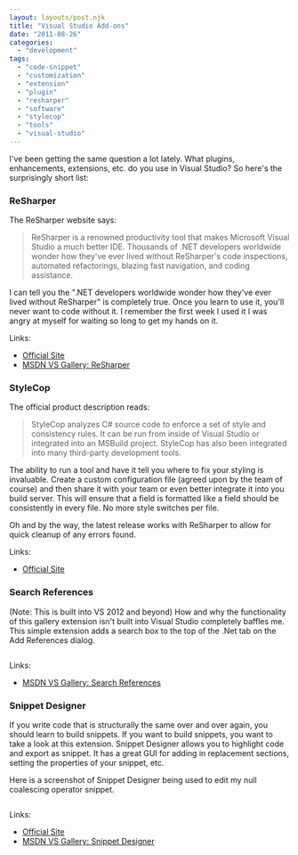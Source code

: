 ```yaml
---
layout: layouts/post.njk
title: "Visual Studio Add-ons"
date: "2011-08-26"
categories: 
  - "development"
tags: 
  - "code-snippet"
  - "customization"
  - "extension"
  - "plugin"
  - "resharper"
  - "software"
  - "stylecop"
  - "tools"
  - "visual-studio"
---
```


I've been getting the same question a lot lately. What plugins, enhancements, extensions, etc. do you use in Visual Studio? So here's the surprisingly short list:

<h3>ReSharper</h3>

The ReSharper website says:

> ReSharper is a renowned productivity tool that makes Microsoft Visual Studio a much better IDE. Thousands of .NET developers worldwide wonder how they've ever lived without ReSharper's code inspections, automated refactorings, blazing fast navigation, and coding assistance.

I can tell you the ".NET developers worldwide wonder how they've ever lived without ReSharper" is completely true. Once you learn to use it, you'll never want to code without it. I remember the first week I used it I was angry at myself for waiting so long to get my hands on it.

Links:

- [Official Site](http://www.jetbrains.com/resharper/ "Official ReSharper Site")
- [MSDN VS Gallery: ReSharper](http://visualstudiogallery.msdn.microsoft.com/EA4AC039-1B5C-4D11-804E-9BEDE2E63ECF?SRC=Home "MSDN VS Gallery: ReSharper")

<h3>StyleCop</h3>

The official product description reads:

> StyleCop analyzes C# source code to enforce a set of style and consistency rules. It can be run from inside of Visual Studio or integrated into an MSBuild project. StyleCop has also been integrated into many third-party development tools.

The ability to run a tool and have it tell you where to fix your styling is invaluable. Create a custom configuration file (agreed upon by the team of course) and then share it with your team or even better integrate it into you build server. This will ensure that a field is formatted like a field should be consistently in every file. No more style switches per file.

Oh and by the way, the latest release works with ReSharper to allow for quick cleanup of any errors found.

Links:

- [Official Site](http://stylecop.codeplex.com/ "Official StyleCop Site")

<h3>Search References</h3>

(Note: This is built into VS 2012 and beyond) How and why the functionality of this gallery extension isn't built into Visual Studio completely baffles me. This simple extension adds a search box to the top of the .Net tab on the Add References dialog.

<img src="../../../img/posts/2011/search-references.png" alt="" class="mx-auto d-block">

Links:

- [MSDN VS Gallery: Search References](http://visualstudiogallery.msdn.microsoft.com/02c0bded-4739-40ec-af07-9eb002a27246/ "MSDN VS Gallery: Search References")

<h3>Snippet Designer</h3>

If you write code that is structurally the same over and over again, you should learn to build snippets. If you want to build snippets, you want to take a look at this extension. Snippet Designer allows you to highlight code and export as snippet. It has a great GUI for adding in replacement sections, setting the properties of your snippet, etc.

Here is a screenshot of Snippet Designer being used to edit my null coalescing operator snippet.

<img src="../../../img/posts/2011/snippet-designer.png" alt="" class="mx-auto d-block">

Links:

- [Official Site](http://snippetdesigner.codeplex.com/ "Official Snippet Designer Site")
- [MSDN VS Gallery: Snippet Designer](http://visualstudiogallery.msdn.microsoft.com/B08B0375-139E-41D7-AF9B-FAEE50F68392 "MSDN Visual Studio Gallery: Snippet Designer")
